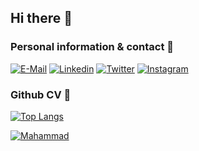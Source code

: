 ## Hi there 👋

### Personal information & contact :information_desk_person:
[![E-Mail](https://img.shields.io/badge/Mail-D14836?style=for-the-badge&logo=gmail&logoColor=white)](mailto:mahammad@iflingo.com)
[![Linkedin](https://img.shields.io/badge/LinkedIn-0077B5?style=for-the-badge&logo=linkedin&logoColor=white)](https://linkedin.com/in/mehemmedsxiyev)
[![Twitter](https://img.shields.io/badge/Twitter-1DA1F2?style=for-the-badge&logo=twitter&logoColor=white)](https://twitter.com/muhammet.aze)
[![Instagram](https://img.shields.io/badge/instagram-%23E4405F.svg?style=for-the-badge&logo=Instagram&logoColor=white)](https://instagram.com/muhammed.shiyev)

### Github CV :page_with_curl:
[![Top Langs](https://github-readme-stats.vercel.app/api/top-langs/?username=mahammad&layout=compact)](https://github.com/mahammad)

[![Mahammad](https://github-readme-stats.vercel.app/api?username=mahammad&count_private=true&show_icons=true&theme=blueberry)](https://github.com/mahammad)

